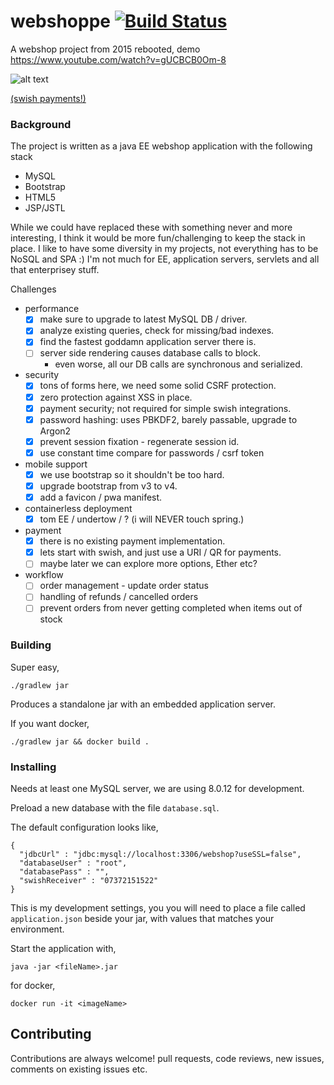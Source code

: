 # webshoppe [![Build Status](https://travis-ci.org/codingchili/webshoppe.svg?branch=master)](https://travis-ci.org/codingchili/webshoppe)

A webshop project from 2015 rebooted, demo https://www.youtube.com/watch?v=gUCBCB0Om-8 

![alt text](https://raw.githubusercontent.com/codingchili/webshoppe/master/scrapbook/2-styling-fixes.PNG "Current snapshot version")

[(swish payments!)](https://raw.githubusercontent.com/codingchili/webshoppe/master/scrapbook/3-swish-payments.png "Current snapshot version")

### Background

The project is written as a java EE webshop application with the following stack
* MySQL
* Bootstrap
* HTML5
* JSP/JSTL

While we could have replaced these with something never and more interesting, I think
it would be more fun/challenging to keep the stack in place. I like to have some diversity
in my projects, not everything has to be NoSQL and SPA :) I'm not much for EE, application
servers, servlets and all that enterprisey stuff. 

Challenges
- performance
  - [x] make sure to upgrade to latest MySQL DB / driver.
  - [x] analyze existing queries, check for missing/bad indexes.
  - [x] find the fastest goddamn application server there is.
  - [ ] server side rendering causes database calls to block.
    - even worse, all our DB calls are synchronous and serialized.
- security 
  - [x] tons of forms here, we need some solid CSRF protection.
  - [x] zero protection against XSS in place.
  - [x] payment security; not required for simple swish integrations.
  - [x] password hashing: uses PBKDF2, barely passable, upgrade to Argon2
  - [x] prevent session fixation - regenerate session id.
  - [x] use constant time compare for passwords / csrf token
- mobile support
  - [x] we use bootstrap so it shouldn't be too hard.
  - [x] upgrade bootstrap from v3 to v4.
  - [x] add a favicon / pwa manifest.
- containerless deployment
  - [x] tom EE / undertow / ? (i will NEVER touch spring.)
- payment
  - [x] there is no existing payment implementation.
  - [x] lets start with swish, and just use a URI / QR for payments.
  - [ ] maybe later we can explore more options, Ether etc?
- workflow
  - [ ] order management - update order status
  - [ ] handling of refunds / cancelled orders
  - [ ] prevent orders from never getting completed when items out of stock

### Building
Super easy, 

```
./gradlew jar
```

Produces a standalone jar with an embedded application server.

If you want docker,
```
./gradlew jar && docker build .
```

### Installing

Needs at least one MySQL server, we are using 8.0.12 for development.

Preload a new database with the file `database.sql`.

The default configuration looks like,
```
{
  "jdbcUrl" : "jdbc:mysql://localhost:3306/webshop?useSSL=false",
  "databaseUser" : "root",
  "databasePass" : "",
  "swishReceiver" : "07372151522"
}
``` 
This is my development settings, you you will need to place a file called `application.json` beside your
jar, with values that matches your environment.

Start the application with,
```
java -jar <fileName>.jar
```

for docker,
```
docker run -it <imageName>
```

## Contributing
Contributions are always welcome! pull requests, code reviews, new issues, comments on existing issues etc.